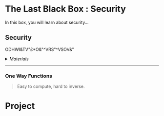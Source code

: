 # The Last Black Box : Security
In this box, you will learn about security...

## Security
ODHWI&TV"£*O&"^VRS"^VSOV&"

<details><summary><i>Materials</i></summary><p>

Name|Depth|Description| # |Data|Link|
:-------|:---:|:----------|:-:|:--:|:--:|
Secret Message|10|A SHA256 encrypted message (in HEX)|1|[-D-](/boxes/security/)|[-L-]()

</p></details><hr>

### One Way Functions
> Easy to compute, hard to inverse.


# Project
